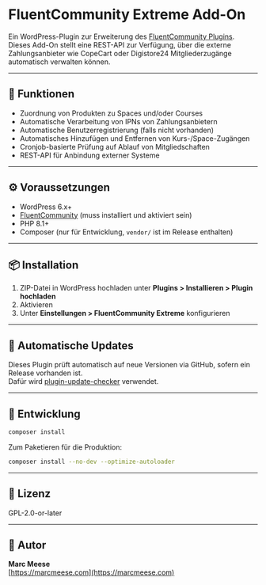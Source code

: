 # FluentCommunity Extreme Add-On

Ein WordPress-Plugin zur Erweiterung des [FluentCommunity Plugins](https://fluentcommunity.co/).  
Dieses Add-On stellt eine REST-API zur Verfügung, über die externe Zahlungsanbieter wie CopeCart oder Digistore24 Mitgliederzugänge automatisch verwalten können.

---

## 🔧 Funktionen

- Zuordnung von Produkten zu Spaces und/oder Courses
- Automatische Verarbeitung von IPNs von Zahlungsanbietern
- Automatische Benutzerregistrierung (falls nicht vorhanden)
- Automatisches Hinzufügen und Entfernen von Kurs-/Space-Zugängen
- Cronjob-basierte Prüfung auf Ablauf von Mitgliedschaften
- REST-API für Anbindung externer Systeme

---

## ⚙️ Voraussetzungen

- WordPress 6.x+
- [FluentCommunity](https://fluentcommunity.co/) (muss installiert und aktiviert sein)
- PHP 8.1+
- Composer (nur für Entwicklung, `vendor/` ist im Release enthalten)

---

## 📦 Installation

1. ZIP-Datei in WordPress hochladen unter **Plugins > Installieren > Plugin hochladen**
2. Aktivieren
3. Unter **Einstellungen > FluentCommunity Extreme** konfigurieren

---

## 🔁 Automatische Updates

Dieses Plugin prüft automatisch auf neue Versionen via GitHub, sofern ein Release vorhanden ist.  
Dafür wird [plugin-update-checker](https://github.com/YahnisElsts/plugin-update-checker) verwendet.

---

## 🧪 Entwicklung

```bash
composer install
```

Zum Paketieren für die Produktion:

```bash
composer install --no-dev --optimize-autoloader
```

---

## 📄 Lizenz

GPL-2.0-or-later

---

## 👤 Autor

**Marc Meese**  
[https://marcmeese.com](https://marcmeese.com)

